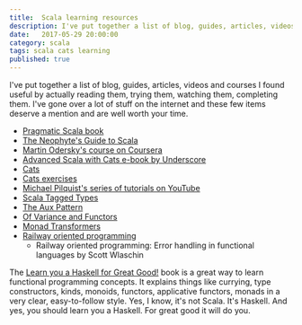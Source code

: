 ```yaml
---
title:  Scala learning resources
description: I've put together a list of blog, guides, articles, videos and courses I found useful by actually reading them, trying them, watching them, completing them. I've gone over a lot of stuff on the internet and these few items deserve a mention and are well worth your time.
date:   2017-05-29 20:00:00
category: scala
tags: scala cats learning
published: true
---
```


I've put together a list of blog, guides, articles, videos and courses I found useful by actually reading them, trying them, watching them, completing them. I've gone over a lot of stuff on the internet and these few items deserve a mention and are well worth your time.



- [Pragmatic Scala book](http://amzn.to/2rR0g6I)
- [The Neophyte's Guide to Scala](http://danielwestheide.com/scala/neophytes.html)
- [Martin Odersky's course on Coursera](https://www.coursera.org/learn/progfun1)
- [Advanced Scala with Cats e-book by Underscore](https://gumroad.com/l/advanced-scala)
- [Cats](http://typelevel.org/cats/)
- [Cats exercises](https://www.scala-exercises.org/cats/)
- [Michael Pilquist's series of tutorials on YouTube](https://youtu.be/Dsd4pc99FSY)
- [Scala Tagged Types](http://www.vlachjosef.com/tagged-types-introduction/)
- [The Aux Pattern](http://gigiigig.github.io/posts/2015/09/13/aux-pattern.html)
- [Of Variance and Functors](http://typelevel.org/blog/2016/02/04/variance-and-functors.html)
- [Monad Transformers](http://enear.github.io/2016/04/11/monad-transformers/)
- [Railway oriented programming](https://vimeo.com/113707214)
  - Railway oriented programming: Error handling in functional languages by Scott Wlaschin


The [Learn you a Haskell for Great Good!](http://learnyouahaskell.com/chapters) book is a great way to learn functional programming concepts. It explains things like currying, type constructors, kinds, monoids, functors, applicative functors, monads in a very clear, easy-to-follow style. Yes, I know, it's not Scala. It's Haskell. And yes, you should learn you a Haskell. For great good it will do you.

